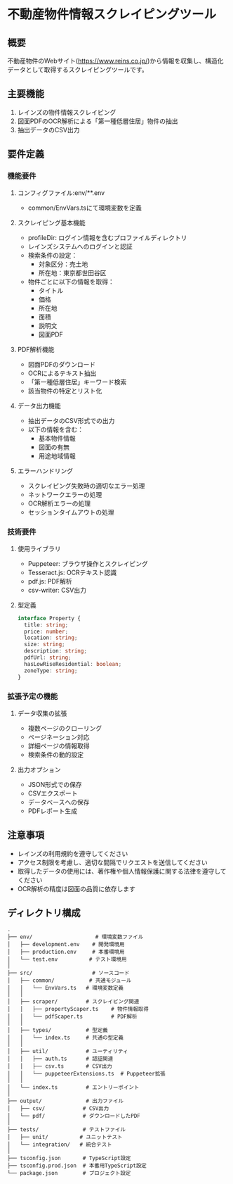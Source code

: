 # 不動産物件情報スクレイピングツール

## 概要
不動産物件のWebサイト(https://www.reins.co.jp/)から情報を収集し、構造化データとして取得するスクレイピングツールです。

## 主要機能
1. レインズの物件情報スクレイピング
2. 図面PDFのOCR解析による「第一種低層住居」物件の抽出
3. 抽出データのCSV出力

## 要件定義

### 機能要件
1. コンフィグファイル:env/**.env
   - common/EnvVars.tsにて環境変数を定義
2. スクレイピング基本機能
   - profileDir: ログイン情報を含むプロファイルディレクトリ
   - レインズシステムへのログインと認証
   - 検索条件の設定：
     - 対象区分：売土地
     - 所在地：東京都世田谷区
   - 物件ごとに以下の情報を取得：
     - タイトル
     - 価格
     - 所在地
     - 面積
     - 説明文
     - 図面PDF

3. PDF解析機能
   - 図面PDFのダウンロード
   - OCRによるテキスト抽出
   - 「第一種低層住居」キーワード検索
   - 該当物件の特定とリスト化

4. データ出力機能
   - 抽出データのCSV形式での出力
   - 以下の情報を含む：
     - 基本物件情報
     - 図面の有無
     - 用途地域情報

5. エラーハンドリング
   - スクレイピング失敗時の適切なエラー処理
   - ネットワークエラーの処理
   - OCR解析エラーの処理
   - セッションタイムアウトの処理

### 技術要件

1. 使用ライブラリ
   - Puppeteer: ブラウザ操作とスクレイピング
   - Tesseract.js: OCRテキスト認識
   - pdf.js: PDF解析
   - csv-writer: CSV出力

2. 型定義
   ```typescript
   interface Property {
     title: string;
     price: number;
     location: string;
     size: string;
     description: string;
     pdfUrl: string;
     hasLowRiseResidential: boolean;
     zoneType: string;
   }
   ```

### 拡張予定の機能
1. データ収集の拡張
   - 複数ページのクローリング
   - ページネーション対応
   - 詳細ページの情報取得
   - 検索条件の動的設定

2. 出力オプション
   - JSON形式での保存
   - CSVエクスポート
   - データベースへの保存
   - PDFレポート生成


## 注意事項
- レインズの利用規約を遵守してください
- アクセス制限を考慮し、適切な間隔でリクエストを送信してください
- 取得したデータの使用には、著作権や個人情報保護に関する法律を遵守してください
- OCR解析の精度は図面の品質に依存します

## ディレクトリ構成
```
.
├── env/                    # 環境変数ファイル
│   ├── development.env    # 開発環境用
│   ├── production.env     # 本番環境用
│   └── test.env          # テスト環境用
│
├── src/                   # ソースコード
│   ├── common/           # 共通モジュール
│   │   └── EnvVars.ts   # 環境変数定義
│   │
│   ├── scraper/         # スクレイピング関連
│   │   ├── propertyScaper.ts    # 物件情報取得
│   │   └── pdfScaper.ts         # PDF解析
│   │
│   ├── types/           # 型定義
│   │   └── index.ts     # 共通の型定義
│   │
│   ├── util/            # ユーティリティ
│   │   ├── auth.ts      # 認証関連
│   │   ├── csv.ts       # CSV出力
│   │   └── puppeteerExtensions.ts  # Puppeteer拡張
│   │
│   └── index.ts         # エントリーポイント
│
├── output/              # 出力ファイル
│   ├── csv/            # CSV出力
│   └── pdf/            # ダウンロードしたPDF
│
├── tests/              # テストファイル
│   ├── unit/          # ユニットテスト
│   └── integration/   # 統合テスト
│
├── tsconfig.json       # TypeScript設定
├── tsconfig.prod.json  # 本番用TypeScript設定
└── package.json        # プロジェクト設定
```

